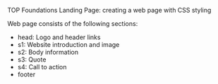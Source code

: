 
TOP Foundations Landing Page: creating a web page with CSS styling 

Web page consists of the following sections: 
- head: Logo and header links
- s1: Website introduction and image 
- s2: Body information
- s3: Quote
- s4: Call to action
- footer 
 
